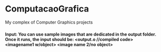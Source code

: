 # ComputacaoGrafica
My complex of Computer Graphics projects
###
**Input: You can use sample images that are dedicated in the output folder. Once it runs, the input should be: <output.o //compiled code> <imagename1 w/object> <image name 2/no object>**
